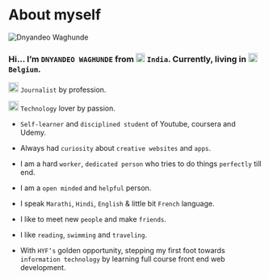 # About myself
![Dnyandeo Waghunde](/assets/Dnyandeo.jpeg)
### Hi… I’m `DNYANDEO WAGHUNDE` from <img src="https://img.icons8.com/color/48/000000/india-circular.png" width = 18/> `India`. Currently, living in <img src="https://img.icons8.com/color/48/000000/belgium-circular.png" width = 18/> `Belgium`.

   <img src="https://img.icons8.com/external-kiranshastry-lineal-color-kiranshastry/64/000000/external-news-news-kiranshastry-lineal-color-kiranshastry-5.png" width = 20/>  `Journalist` by profession. 
   
   <img src="https://img.icons8.com/fluency/48/000000/laptop.png" width = 20/> `Technology` lover by passion.

  - `Self-learner` and `disciplined student` of Youtube, coursera and Udemy.

   - Always had `curiosity` about `creative websites` and `apps`.

   - I am a hard `worker`, `dedicated person` who tries to do things `perfectly` till end. 

  - I am a `open minded` and `helpful` person. 

  - I speak `Marathi`, `Hindi`, `English` & little bit `French` language.

   - I like to meet new `people` and make `friends`.
   - I like `reading`, `swimming` and `traveling`.

  - With `HYF’s` golden opportunity, stepping my first foot towards `information technology` by learning full course front end web development.
